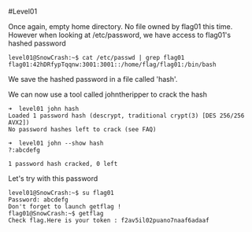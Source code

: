 #Level01

Once again, empty home directory. No file owned by flag01 this time.
However when looking at /etc/password, we have access to flag01's hashed password

	level01@SnowCrash:~$ cat /etc/passwd | grep flag01
	flag01:42hDRfypTqqnw:3001:3001::/home/flag/flag01:/bin/bash

We save the hashed password in a file called 'hash'.

We can now use a tool called johntheripper to crack the hash

	➜  level01 john hash
	Loaded 1 password hash (descrypt, traditional crypt(3) [DES 256/256 AVX2])
	No password hashes left to crack (see FAQ)

	➜  level01 john --show hash
	?:abcdefg

	1 password hash cracked, 0 left

Let's try with this password

	level01@SnowCrash:~$ su flag01
	Password: abcdefg
	Don't forget to launch getflag !
	flag01@SnowCrash:~$ getflag
	Check flag.Here is your token : f2av5il02puano7naaf6adaaf

